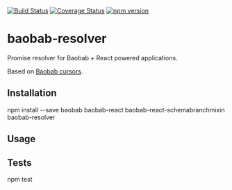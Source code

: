 [![Build Status](https://travis-ci.org/Brogency/baobab-react-resolver.svg)](https://travis-ci.org/Brogency/baobab-react-resolver)
[![Coverage Status](https://coveralls.io/repos/github/Brogency/baobab-react-resolver/badge.svg?branch=master)](https://coveralls.io/github/Brogency/baobab-react-resolver?branch=master)
[![npm version](https://badge.fury.io/js/baobab-react-resolver.svg)](https://badge.fury.io/js/baobab-react-resolver)


baobab-resolver
=========

Promise resolver for Baobab + React powered applications.

Based on [Baobab cursors](https://github.com/Yomguithereal/baobab).

## Installation

  npm install --save baobab baobab-react baobab-react-schemabranchmixin baobab-resolver

## Usage


## Tests

  npm test
